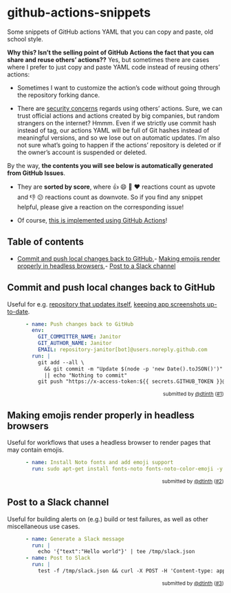 # github-actions-snippets
Some snippets of GitHub actions YAML that you can copy and paste, old school style.

**Why this? Isn’t the selling point of GitHub Actions the fact that you can share and reuse others’ actions??** Yes, but sometimes there are cases where I prefer to just copy and paste YAML code instead of reusing others’ actions:

- Sometimes I want to customize the action’s code without going through the repository forking dance.

- There are [security concerns](https://dev.to/mheap/improve-your-github-actions-security-1im7) regards using others’ actions. Sure, we can trust official actions and actions created by big companies, but random strangers on the internet? Hmmm. Even if we strictly use commit hash instead of tag, our actions YAML will be full of Git hashes instead of meaningful versions, and so we lose out on automatic updates. I’m also not sure what’s going to happen if the actions’ repository is deleted or if the owner’s account is suspended or deleted.

By the way, **the contents you will see below is automatically generated from GitHub Issues**.

- They are **sorted by score**, where 👍 😄 🎉 ❤️ reactions count as upvote and 👎 😕 reactions count as downvote.
  So if you find any snippet helpful, please give a reaction on the corresponding issue!

- Of course, [this is implemented using GitHub Actions](https://github.com/dtinth/github-actions-snippets/blob/master/.github/workflows/update.yml)!

<!-- begin autogen 9ab6e461ef39f6b0e44341601b10a8860dfbcd664a9ef4a39cf58bad06b60de8 -->

## Table of contents
- [Commit and push local changes back to GitHub](#I1),- [Making emojis render properly in headless browsers](#I2),- [Post to a Slack channel](#I3)

## <a name="I1"></a>Commit and push local changes back to GitHub
Useful for e.g. [repository that updates itself](https://github.com/dtinth/fresh-react-app), [keeping app screenshots up-to-date](https://github.com/dtinth/timelapse).

```yaml
      - name: Push changes back to GitHub
        env:
          GIT_COMMITTER_NAME: Janitor
          GIT_AUTHOR_NAME: Janitor
          EMAIL: repository-janitor[bot]@users.noreply.github.com
        run: |
          git add --all \
            && git commit -m "Update $(node -p 'new Date().toJSON()')" \
            || echo "Nothing to commit"
          git push "https://x-access-token:${{ secrets.GITHUB_TOKEN }}@github.com/$GITHUB_REPOSITORY.git" "$GITHUB_REF"
```

<p align="right">
  <sup>submitted by <a href="https://github.com/dtinth">@dtinth</a> (<a href="https://github.com/dtinth/github-actions-snippets/issues/1">#1</a>)</sup>
</p>

## <a name="I2"></a>Making emojis render properly in headless browsers
Useful for workflows that uses a headless browser to render pages that may contain emojis.

```yaml
      - name: Install Noto fonts and add emoji support
        run: sudo apt-get install fonts-noto fonts-noto-color-emoji -y
```

<p align="right">
  <sup>submitted by <a href="https://github.com/dtinth">@dtinth</a> (<a href="https://github.com/dtinth/github-actions-snippets/issues/2">#2</a>)</sup>
</p>

## <a name="I3"></a>Post to a Slack channel
Useful for building alerts on (e.g.) build or test failures, as well as other miscellaneous use cases.

```yaml
      - name: Generate a Slack message
        run: |
          echo '{"text":"Hello world"}' | tee /tmp/slack.json
      - name: Post to Slack
        run: |
          test -f /tmp/slack.json && curl -X POST -H 'Content-type: application/json' -d @/tmp/slack.json "${{ secrets.SLACK_WEBHOOK_URL }}"
```

<p align="right">
  <sup>submitted by <a href="https://github.com/dtinth">@dtinth</a> (<a href="https://github.com/dtinth/github-actions-snippets/issues/3">#3</a>)</sup>
</p>

<!-- end autogen 9ab6e461ef39f6b0e44341601b10a8860dfbcd664a9ef4a39cf58bad06b60de8 -->
